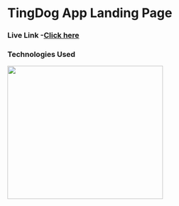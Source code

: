 <h1>TingDog App Landing Page</h1>
<h3>Live Link -<a href="https://taupe-pegasus-35735f.netlify.app/">Click here</a></h3>
<h3>Technologies Used</h3>
 <img src="https://upload.wikimedia.org/wikipedia/commons/thumb/1/10/CSS3_and_HTML5_logos_and_wordmarks.svg/1187px-CSS3_and_HTML5_logos_and_wordmarks.svg.png?20150111171555" height="300px" width="350px">
